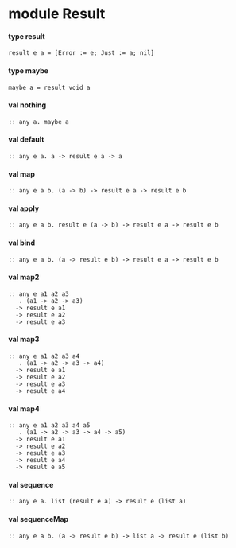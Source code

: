 # module Result
<a name="type_result"></a>
#### type result
```
result e a = [Error := e; Just := a; nil]
```
<a name="type_maybe"></a>
#### type maybe
```
maybe a = result void a
```
<a name="nothing"></a>
#### val nothing
```
:: any a. maybe a
```
<a name="default"></a>
#### val default
```
:: any e a. a -> result e a -> a
```
<a name="map"></a>
#### val map
```
:: any e a b. (a -> b) -> result e a -> result e b
```
<a name="apply"></a>
#### val apply
```
:: any e a b. result e (a -> b) -> result e a -> result e b
```
<a name="bind"></a>
#### val bind
```
:: any e a b. (a -> result e b) -> result e a -> result e b
```
<a name="map2"></a>
#### val map2
```
:: any e a1 a2 a3
   . (a1 -> a2 -> a3)
  -> result e a1
  -> result e a2
  -> result e a3
```
<a name="map3"></a>
#### val map3
```
:: any e a1 a2 a3 a4
   . (a1 -> a2 -> a3 -> a4)
  -> result e a1
  -> result e a2
  -> result e a3
  -> result e a4
```
<a name="map4"></a>
#### val map4
```
:: any e a1 a2 a3 a4 a5
   . (a1 -> a2 -> a3 -> a4 -> a5)
  -> result e a1
  -> result e a2
  -> result e a3
  -> result e a4
  -> result e a5
```
<a name="sequence"></a>
#### val sequence
```
:: any e a. list (result e a) -> result e (list a)
```
<a name="sequenceMap"></a>
#### val sequenceMap
```
:: any e a b. (a -> result e b) -> list a -> result e (list b)
```
